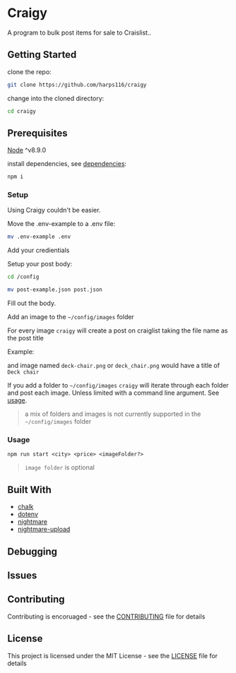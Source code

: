 # Craigy

A program to bulk post items for sale to Craislist..

## Getting Started

clone the repo:

```bash
git clone https://github.com/harps116/craigy
```

change into the cloned directory:

```bash
cd craigy
```

## Prerequisites

[Node](https://nodejs.org/en/) ^v8.9.0

install dependencies, see [dependencies](#built-with):

```bash
npm i
```

### Setup

Using Craigy couldn't be easier.

Move the .env-example to a .env file:

```bash
mv .env-example .env
```

Add your credientials

Setup your post body:

```bash
cd /config

```

```bash
mv post-example.json post.json
```

Fill out the body.

Add an image to the `~/config/images` folder

For every image `craigy` will create a post on craiglist taking the file name as the post title

Example:

and image named `deck-chair.png` or `deck_chair.png` would have a title of `Deck chair`

If you add a folder to `~/config/images` `craigy` will iterate through each folder and post each image. Unless limited with a command line argument. See [usage](#usage).

> a mix of folders and images is not currently supported in the `~/config/images` folder

### Usage

```
npm run start <city> <price> <imageFolder?>
```

> `image folder` is optional

## Built With

- [chalk](https://www.npmjs.com/package/chalk)
- [dotenv](https://www.npmjs.com/package/dotenv)
- [nightmare](https://www.npmjs.com/package/nightmare)
- [nightmare-upload](https://www.npmjs.com/package/nightmare-upload)

## Debugging

## Issues

## Contributing

Contributing is encoruaged - see the [CONTRIBUTING](CONTRIBUTING.md) file for details

## License

This project is licensed under the MIT License - see the [LICENSE](LICENSE) file for details
